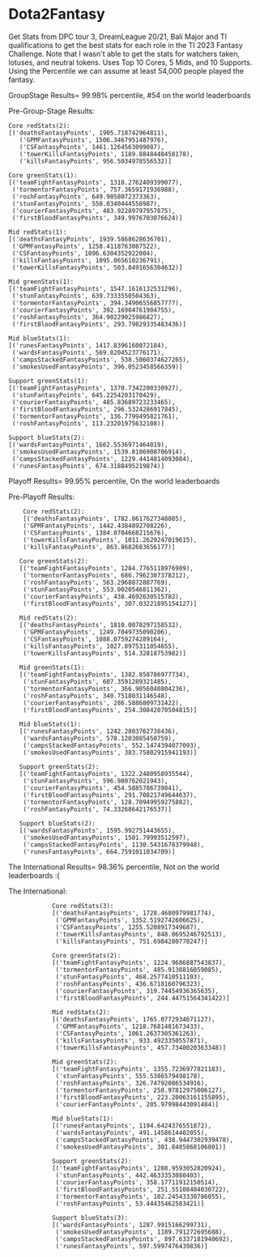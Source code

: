 # Dota2Fantasy

Get Stats from DPC tour 3, DreamLeague 20/21, Bali Major and TI qualifications to get the best stats for each role in the TI 2023 Fantasy Challenge.
Note that I wasn't able to get the stats for watchers taken, lotuses, and neutral tokens.
Uses Top 10 Cores, 5 Mids, and 10 Supports.
Using the Percentile we can assume at least 54,000 people played the fantasy.

GroupStage Results= 99.98% percentile, #54 on the world leaderboards

Pre-Group-Stage Results:

    Core redStats(2):
    [('deathsFantasyPoints', 1905.718742964811),
       ('GPMFantasyPoints', 1506.3467951487976),
       ('CSFantasyPoints', 1461.1264563099087),
       ('towerKillsFantasyPoints', 1189.8848440458178),
       ('killsFantasyPoints', 956.5034978556532)]

    Core greenStats(1): 
    [('teamFightFantasyPoints', 1318.2762409399077),
     ('tormentorFantasyPoints', 757.3659171936988),
     ('roshFantasyPoints', 649.9058072373363),
     ('stunFantasyPoints', 550.0340444558987),
     ('courierFantasyPoints', 483.92289797957875),
     ('firstBloodFantasyPoints', 349.9976703076624)]

    Mid redStats(1): 
    [('deathsFantasyPoints', 1939.5868628636701),
     ('GPMFantasyPoints', 1258.4118763087522),
     ('CSFantasyPoints', 1096.6304352922004),
     ('killsFantasyPoints', 1095.065610236791),
     ('towerKillsFantasyPoints', 503.8491656304632)]

    Mid greenStats(1): 
    [('teamFightFantasyPoints', 1547.1616132531296),
     ('stunFantasyPoints', 639.7333550504363),
     ('tormentorFantasyPoints', 394.34906556857777),
     ('courierFantasyPoints', 392.16904761904755),
     ('roshFantasyPoints', 364.90229025986827),
     ('firstBloodFantasyPoints', 293.79829335483436)]
    
    Mid blueStats(1): 
    [('runesFantasyPoints', 1417.8396160072184),
     ('wardsFantasyPoints', 569.8204523776171),
     ('campsStackedFantasyPoints', 538.5060374627265),
     ('smokesUsedFantasyPoints', 396.0523458566359)]
    
    Support greenStats(1): 
    [('teamFightFantasyPoints', 1370.7342200330927),
     ('stunFantasyPoints', 645.2254203170429),
     ('courierFantasyPoints', 485.83689723233465),
     ('firstBloodFantasyPoints', 296.5324286917845),
     ('tormentorFantasyPoints', 136.7799495821761),
     ('roshFantasyPoints', 113.23201975632108)]
    
    Support blueStats(2): 
    [('wardsFantasyPoints', 1662.5536971464019),
     ('smokesUsedFantasyPoints', 1539.8106908706914),
     ('campsStackedFantasyPoints', 1229.4414814093084),
     ('runesFantasyPoints', 674.3188495219874)]

Playoff Results= 99.95% percentile, On the world leaderboards

Pre-Playoff Results:

        Core redStats(2): 
        [('deathsFantasyPoints', 1782.8617627348085),
        ('GPMFantasyPoints', 1442.4384892708226),
        ('CSFantasyPoints', 1384.0704668215676),
        ('towerKillsFantasyPoints', 1011.2629247019615),
        ('killsFantasyPoints', 863.8682683656177)]
       
       Core greenStats(2): 
       [('teamFightFantasyPoints', 1284.7765118976909),
        ('tormentorFantasyPoints', 686.7962307378212),
        ('roshFantasyPoints', 563.2968872887769),
        ('stunFantasyPoints', 553.0020546811362),
        ('courierFantasyPoints', 438.4692630515782),
        ('firstBloodFantasyPoints', 307.03221895154127)]
       
       Mid redStats(2): 
       [('deathsFantasyPoints', 1810.0078297158532),
        ('GPMFantasyPoints', 1249.7049735090206),
        ('CSFantasyPoints', 1088.0759274289164),
        ('killsFantasyPoints', 1027.8975311054655),
        ('towerKillsFantasyPoints', 514.32818753982)]
       
       Mid greenStats(1): 
       [('teamFightFantasyPoints', 1382.858786977734),
        ('stunFantasyPoints', 607.3591289321485),
        ('tormentorFantasyPoints', 366.9056040804236),
        ('roshFantasyPoints', 340.7518031146548),
        ('courierFantasyPoints', 286.5886809731422),
        ('firstBloodFantasyPoints', 254.30842070504815)]
       
       Mid blueStats(1): 
       [('runesFantasyPoints', 1242.2803762738436),
        ('wardsFantasyPoints', 578.1203085450759),
        ('campsStackedFantasyPoints', 552.1474394077093),
        ('smokesUsedFantasyPoints', 383.75802915941193)]
       
       Support greenStats(2): 
       [('teamFightFantasyPoints', 1322.2480958935544),
        ('stunFantasyPoints', 596.980762021943),
        ('courierFantasyPoints', 454.5885786739841),
        ('firstBloodFantasyPoints', 291.70821749644637),
        ('tormentorFantasyPoints', 128.70949959275882),
        ('roshFantasyPoints', 74.33268642176537)]
       
       Support blueStats(2): 
       [('wardsFantasyPoints', 1595.992751443655),
        ('smokesUsedFantasyPoints', 1501.79993512597),
        ('campsStackedFantasyPoints', 1130.5431678379948),
        ('runesFantasyPoints', 664.7591011034709)]

The International Results= 98.36% percentile, Not on the world leaderboards :(

The International:

                Core redStats(3): 
                [('deathsFantasyPoints', 1728.4680979981774),
                 ('GPMFantasyPoints', 1352.5192742606625),
                 ('CSFantasyPoints', 1255.5208917349687),
                 ('towerKillsFantasyPoints', 848.0695246792513),
                 ('killsFantasyPoints', 751.6984280778247)]
                
                Core greenStats(2): 
                [('teamFightFantasyPoints', 1224.9686887543837),
                 ('tormentorFantasyPoints', 485.9138816059085),
                 ('stunFantasyPoints', 468.2577410511103),
                 ('roshFantasyPoints', 436.6718160796323),
                 ('courierFantasyPoints', 319.74454936365635),
                 ('firstBloodFantasyPoints', 244.44751564341422)]
                
                Mid redStats(2): 
                [('deathsFantasyPoints', 1765.0772934671127),
                 ('GPMFantasyPoints', 1218.7681481673433),
                 ('CSFantasyPoints', 1061.2637305361263),
                 ('killsFantasyPoints', 933.4923350557871),
                 ('towerKillsFantasyPoints', 457.7340020363348)]
                
                Mid greenStats(2): 
                [('teamFightFantasyPoints', 1355.7236977821183),
                 ('stunFantasyPoints', 555.5386579498178),
                 ('roshFantasyPoints', 326.74792086534916),
                 ('tormentorFantasyPoints', 258.97812975006127),
                 ('firstBloodFantasyPoints', 223.20063161155895),
                 ('courierFantasyPoints', 205.97998443091484)]
                
                Mid blueStats(1): 
                [('runesFantasyPoints', 1194.6424376551872),
                 ('wardsFantasyPoints', 491.1458614402055),
                 ('campsStackedFantasyPoints', 438.9447302939478),
                 ('smokesUsedFantasyPoints', 301.8485868106801)]
                
                Support greenStats(2): 
                [('teamFightFantasyPoints', 1288.9593052820924),
                 ('stunFantasyPoints', 442.4633353080403),
                 ('courierFantasyPoints', 358.17711912150514),
                 ('firstBloodFantasyPoints', 251.55108404030722),
                 ('tormentorFantasyPoints', 102.24543330786055),
                 ('roshFantasyPoints', 53.44435462583421)]
                
                Support blueStats(3): 
                [('wardsFantasyPoints', 1287.9915166299731),
                 ('smokesUsedFantasyPoints', 1189.791272695688),
                 ('campsStackedFantasyPoints', 897.6337181940692),
                 ('runesFantasyPoints', 597.5997476439836)]

